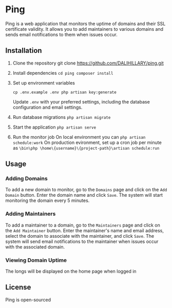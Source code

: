 # Ping

Ping is a web application that monitors the uptime of domains and their SSL certificate validity. It allows you to add maintainers to various domains and sends email notifications to them when issues occur.

## Installation

1. Clone the repository
git clone https://github.com/DALIHILLARY/ping.git


2. Install dependencies
    `cd ping
     composer install`

3. Set up environment variables

    `cp .env.example .env
    php artisan key:generate`

    Update `.env` with your preferred settings, including the database configuration and email settings.

4. Run database migrations
    `php artisan migrate`

5. Start the application
    `php artisan serve`

6. Run the monitor job
    On local environment you can `php artisan schedule:work`
    On production evironment, set up a cron job per minute as
    `\bin\php \home\{username}\{project-path}\artisan schedule:run`
## Usage

### Adding Domains

To add a new domain to monitor, go to the `Domains` page and click on the `Add Domain` button. Enter the domain name and click `Save`. The system will start monitoring the domain every 5 minutes.

### Adding Maintainers

To add a maintainer to a domain, go to the `Maintainers` page and click on the `Add Maintainer` button. Enter the maintainer's name and email address, select the domain to associate with the maintainer, and click `Save`. The system will send email notifications to the maintainer when issues occur with the associated domain.

### Viewing Domain Uptime

The longs will be displayed on the home page when logged in

## License
Ping is open-sourced
